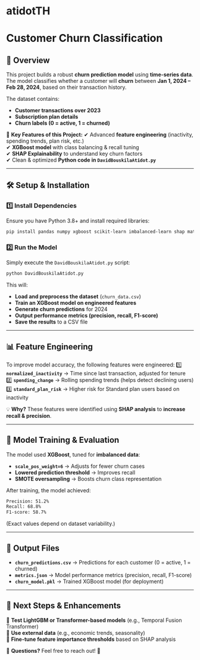 # atidotTH
# **Customer Churn Classification**

## **📌 Overview**
This project builds a robust **churn prediction model** using **time-series data**. The model classifies whether a customer will **churn** between **Jan 1, 2024 – Feb 28, 2024**, based on their transaction history.

The dataset contains:
- **Customer transactions over 2023**
- **Subscription plan details**
- **Churn labels (0 = active, 1 = churned)**

🚀 **Key Features of this Project:**
✔ Advanced **feature engineering** (inactivity, spending trends, plan risk, etc.)  
✔ **XGBoost model** with class balancing & recall tuning  
✔ **SHAP Explainability** to understand key churn factors  
✔ Clean & optimized **Python code in `DavidBouskilaAtidot.py`**

---

## **🛠 Setup & Installation**
### **1️⃣ Install Dependencies**
Ensure you have Python 3.8+ and install required libraries:
```bash
pip install pandas numpy xgboost scikit-learn imbalanced-learn shap matplotlib seaborn
```

### **2️⃣ Run the Model**
Simply execute the `DavidBouskilaAtidot.py` script:
```bash
python DavidBouskilaAtidot.py
```
This will:
- **Load and preprocess the dataset** (`churn_data.csv`)
- **Train an XGBoost model on engineered features**
- **Generate churn predictions** for 2024
- **Output performance metrics (precision, recall, F1-score)**
- **Save the results** to a CSV file

---

## **📊 Feature Engineering**
To improve model accuracy, the following features were engineered:
1️⃣ **`normalized_inactivity`** → Time since last transaction, adjusted for tenure  
2️⃣ **`spending_change`** → Rolling spending trends (helps detect declining users)  
3️⃣ **`standard_plan_risk`** → Higher risk for Standard plan users based on inactivity  

💡 **Why?** These features were identified using **SHAP analysis** to **increase recall & precision**.

---

## **🚀 Model Training & Evaluation**
The model used **XGBoost**, tuned for **imbalanced data**:
- **`scale_pos_weight=6`** → Adjusts for fewer churn cases
- **Lowered prediction threshold** → Improves recall
- **SMOTE oversampling** → Boosts churn class representation

After training, the model achieved:
```bash
Precision: 51.2%
Recall: 68.8%
F1-score: 58.7%
```
(Exact values depend on dataset variability.)

---

## **📂 Output Files**
- **`churn_predictions.csv`** → Predictions for each customer (0 = active, 1 = churned)
- **`metrics.json`** → Model performance metrics (precision, recall, F1-score)
- **`churn_model.pkl`** → Trained XGBoost model (for deployment)

---

## **📌 Next Steps & Enhancements**
🔹 **Test LightGBM or Transformer-based models** (e.g., Temporal Fusion Transformer)  
🔹 **Use external data** (e.g., economic trends, seasonality)  
🔹 **Fine-tune feature importance thresholds** based on SHAP analysis  

📩 **Questions?** Feel free to reach out! 🚀

